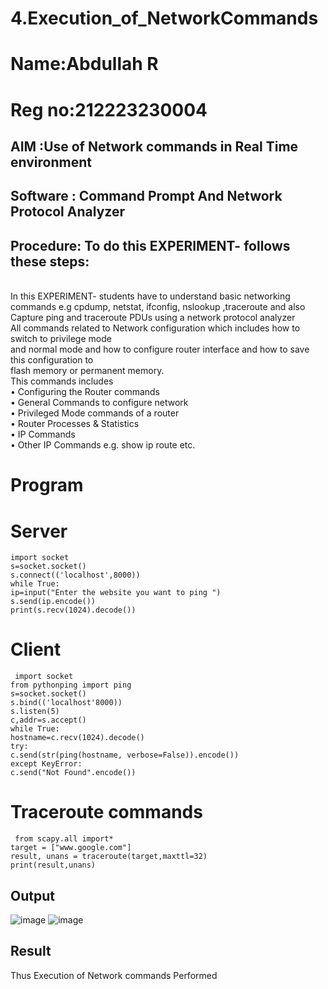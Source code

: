 # 4.Execution_of_NetworkCommands
# Name:Abdullah R 
# Reg no:212223230004
## AIM :Use of Network commands in Real Time environment
## Software : Command Prompt And Network Protocol Analyzer
## Procedure: To do this EXPERIMENT- follows these steps:
<BR>
In this EXPERIMENT- students have to understand basic networking commands e.g cpdump, netstat, ifconfig, nslookup ,traceroute and also Capture ping and traceroute PDUs using a network protocol analyzer 
<BR>
All commands related to Network configuration which includes how to switch to privilege mode
<BR>
and normal mode and how to configure router interface and how to save this configuration to
<BR>
flash memory or permanent memory.
<BR>
This commands includes
<BR>
• Configuring the Router commands
<BR>
• General Commands to configure network
<BR>
• Privileged Mode commands of a router 
<BR>
• Router Processes & Statistics
<BR>
• IP Commands
<BR>
• Other IP Commands e.g. show ip route etc.
<BR>

# Program
# Server
```
import socket 
s=socket.socket() 
s.connect(('localhost',8000)) 
while True: 
ip=input("Enter the website you want to ping ") 
s.send(ip.encode()) 
print(s.recv(1024).decode())
```
# Client
```
 import socket 
from pythonping import ping 
s=socket.socket() 
s.bind(('localhost'8000)) 
s.listen(5) 
c,addr=s.accept() 
while True: 
hostname=c.recv(1024).decode() 
try: 
c.send(str(ping(hostname, verbose=False)).encode()) 
except KeyError: 
c.send("Not Found".encode())
```
# Traceroute commands
```
 from scapy.all import*     
target = ["www.google.com"]     
result, unans = traceroute(target,maxttl=32) 
print(result,unans)
```
## Output
![image](https://github.com/user-attachments/assets/76e44233-7dd5-4787-ac33-183ecc78a27a)
![image](https://github.com/user-attachments/assets/0405784f-f3b6-4340-884f-570007829171)



## Result
Thus Execution of Network commands Performed 
